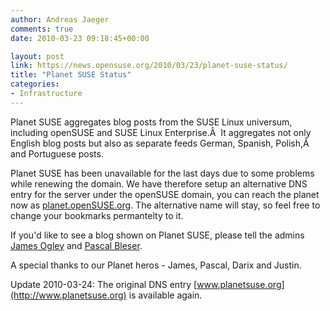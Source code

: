 ```yaml
---
author: Andreas Jaeger
comments: true
date: 2010-03-23 09:18:45+00:00

layout: post
link: https://news.opensuse.org/2010/03/23/planet-suse-status/
title: "Planet SUSE Status"
categories:
- Infrastructure
---
```

Planet SUSE aggregates blog posts from the SUSE Linux universum, including openSUSE and SUSE Linux Enterprise.Â  It aggregates not only English blog posts but also as separate feeds German, Spanish, Polish,Â  and Portuguese posts.

Planet SUSE has been unavailable for the last days due to some problems while renewing the domain. We have therefore setup an alternative DNS entry for the server under the openSUSE domain, you can reach the planet now as [planet.openSUSE.org](http://planet.openSUSE.org/). The alternative name will stay, so feel free to change your bookmarks permantelty to it.

If you'd like to see a blog shown on Planet SUSE, please tell the admins [James Ogley](riggwelter+++AT+++NOSPAM+++opensuseDOTorg) and [Pascal Bleser](pascal.bleser+++AT+++NOSPAM+++opensuseDOTorg).

A special thanks to our Planet heros - James, Pascal, Darix and Justin.

Update 2010-03-24: The original DNS entry [www.planetsuse.org](http://www.planetsuse.org) is available again.		
